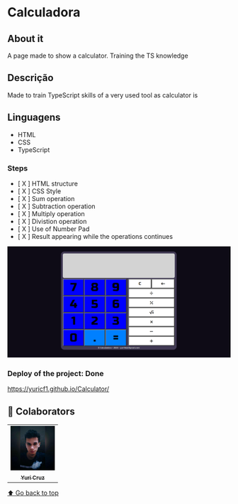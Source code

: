 # Calculadora

<!---Esses são exemplos. Veja https://shields.io para outras pessoas ou para personalizar este conjunto de escudos. Você pode querer incluir dependências, status do projeto e informações de licença aqui--->
## About it
A page made to show a calculator. Training the TS knowledge

## Descrição
Made to train TypeScript skills of a very used tool as calculator is

<div id='comeco'>
 </div>

## Linguagens
- HTML
- CSS
- TypeScript

### Steps

- [ X ] HTML structure
- [ X ] CSS Style
- [ X ] Sum operation
- [ X ] Subtraction operation
- [ X ] Multiply operation
- [ X ] Divistion operation
- [ X ] Use of Number Pad
- [ X ] Result appearing while the operations continues

<img src="https://github.com/YuriCF1/Calculator/blob/main/assets/Example.png?raw=true" alt="imagem do site">


### Deploy of the project: Done
https://yuricf1.github.io/Calculator/

## 🤝 Colaborators

<table>
  <tr>
    <td align="center">
      <a href="https://www.linkedin.com/in/yf19/">
        <img src="https://github.com/YuriCF1/YuriCF1/blob/main/99689063.jpg" width="100px;" alt="Foto do Yuri Cruz no GitHub"/><br>
        <sub>
          <b>Yuri Cruz</b>
        </sub>
      </a>
    </td>
 
</table>


[⬆ Go back to top](#comeco)<br>
